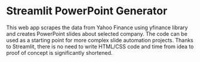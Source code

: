 # Streamlit PowerPoint Generator

This web app scrapes the data from Yahoo Finance using yfinance library and creates PowerPoint slides about selected company. The code can be used as a starting point for more complex slide automation projects. Thanks to Streamlit, there is no need to write HTML/CSS code and time from idea to proof of concept is significantly shortened.
